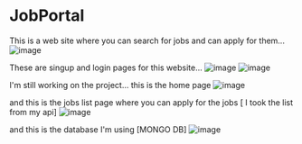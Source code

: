 # JobPortal

This is a web site where you can search for jobs and can apply for them...
![image](https://user-images.githubusercontent.com/64121609/226769065-ec0c665a-c9fc-47e4-88c6-cdc7527262c5.png)

These are singup and login pages for this website...
![image](https://user-images.githubusercontent.com/64121609/226769139-2f4faec9-b896-498b-9729-1bc5c1e9f318.png) ![image](https://user-images.githubusercontent.com/64121609/226769192-5fcb4490-c642-4d65-8a93-64e389560f43.png)

I'm still working on the project...
this is the home page
![image](https://user-images.githubusercontent.com/64121609/226769309-a30d335a-8d11-47e1-8b04-b513afef2b40.png)

and this is the jobs list page where you can apply for the jobs [ I took the list from my api]
![image](https://user-images.githubusercontent.com/64121609/226770054-19c76758-d5d7-4174-a7f5-ce4c225111ca.png)


and this is the database I'm using [MONGO DB]
![image](https://user-images.githubusercontent.com/64121609/226769517-222f079b-d2b1-4436-9545-6ce4b52dc2f4.png)

